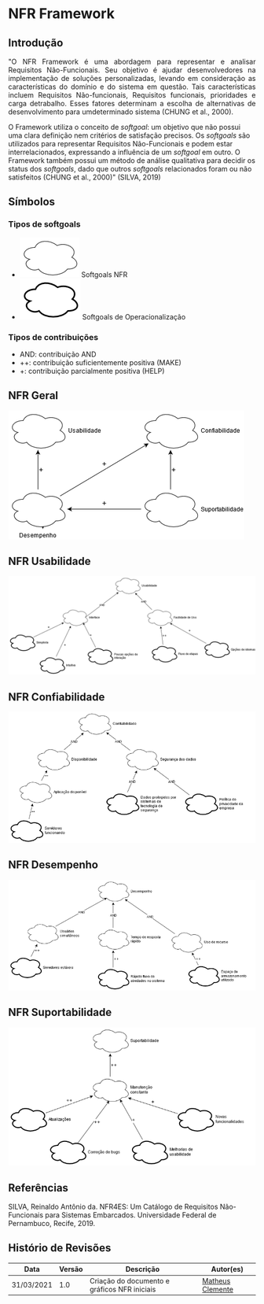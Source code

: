 # NFR Framework

## Introdução
<p align = "justify"> "O NFR Framework é uma abordagem para representar e analisar Requisitos Não-Funcionais. Seu objetivo é ajudar desenvolvedores na implementação de soluções personalizadas, levando em consideração as características do domínio e do sistema em questão. Tais características incluem Requisitos Não-funcionais, Requisitos funcionais, prioridades e carga detrabalho. Esses fatores determinam a escolha de alternativas de desenvolvimento para umdeterminado sistema (CHUNG et al., 2000).

O Framework utiliza o conceito de *softgoal*: um objetivo que não possui uma clara definição nem critérios de satisfação precisos. Os *softgoals* são utilizados para representar Requisitos Não-Funcionais e podem estar interrelacionados, expressando a influência de um *softgoal* em outro. O Framework também possui um método de análise qualitativa para decidir os status dos *softgoals*, dado que outros *softgoals* relacionados foram ou não satisfeitos (CHUNG et al., 2000)" (SILVA, 2019) </p>

## Símbolos

### Tipos de softgoals

-  ![softnfr](../img/nfr/softgoal_nfr.png) Softgoals NFR
-  ![softop](../img/nfr/softgoal_op.png) Softgoals de Operacionalização

### Tipos de contribuições

- AND: contribuição AND
- ++: contribuição suficientemente positiva (MAKE)
- +: contribuição parcialmente positiva (HELP)

## NFR Geral
[![nfrgeral](../img/nfr/nfr_geral.png)](../img/nfr/nfr_geral.png)

## NFR Usabilidade
[![nfrusabilidade](../img/nfr/nfr_usabilidade.png)](../img/nfr/nfr_usabilidade.png)

## NFR Confiabilidade
[![nfrconfiabilidade](../img/nfr/nfr_confiabilidade.png)](../img/nfr/nfr_confiabilidade.png)

## NFR Desempenho
[![nfrdesempenho](../img/nfr/nfr_desempenho.png)](../img/nfr/nfr_desempenho.png)

## NFR Suportabilidade
[![nfrsuportabilidade](../img/nfr/nfr_suportabilidade.png)](../img/nfr/nfr_suportabilidade.png)


## Referências
SILVA, Reinaldo Antônio da. NFR4ES: Um Catálogo de Requisitos Não-Funcionais para Sistemas Embarcados. Universidade Federal de Pernambuco, Recife, 2019.

## Histório de Revisões

| Data | Versão | Descrição | Autor(es) |
| --- | --- | --- | --- |
| 31/03/2021 | 1.0 | Criação do documento e gráficos NFR iniciais | [Matheus Clemente](https://www.github.com/matheusclemente/) |